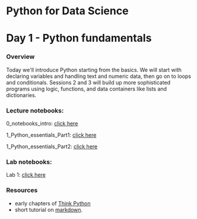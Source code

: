 
# Python for Data Science
# Day 1 - Python fundamentals
### Overview
Today we'll introduce Python starting from the basics. We will start with declaring variables and handling text and numeric data, then go on to loops and conditionals. Sessions 2 and 3 will build up more sophisticated programs using logic, functions, and data containers like lists and dictionaries.

### Lecture notebooks:

0_notebooks_intro: [click here](https://colab.research.google.com/github/worldbank/Python-for-Data-Science/blob/master/Nov_2019_HD_workshop/part_1/0_notebooks_intro.ipynb)

1_Python_essentials_Part1: [click here](https://colab.research.google.com/github/worldbank/Python-for-Data-Science/blob/master//Nov_2019_HD_workshop/part_1/1_python_intro1.ipynb)

1_Python_essentials_Part2: [click here](https://colab.research.google.com/github/worldbank/Python-for-Data-Science/blob/master//Nov_2019_HD_workshop/part_1/2_python_intro2.ipynb)


### Lab notebooks:

Lab 1: [click here](https://colab.research.google.com/github/worldbank/Python-for-Data-Science/blob/master/Nov_2019_HD_workshop/part_1/lab_1.ipynb)

### Resources
* early chapters of [Think Python](http://greenteapress.com/thinkpython2/thinkpython2.pdf)
* short tutorial on [markdown](https://commonmark.org/help/).
